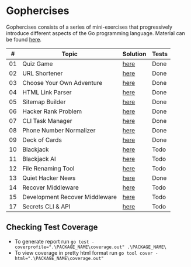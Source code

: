 # Gophercises

Gophercises consists of a series of mini-exercises that progressively introduce different aspects of the Go programming language.
Material can be found [here](https://courses.calhoun.io/courses/cor_gophercises).

| #  | Topic                          | Solution                                    | Tests |
|----|--------------------------------|---------------------------------------------|-------|
| 01 | Quiz Game                      | [here](./quiz_game/README.md)               | Done  |
| 02 | URL Shortener                  | [here](./url_shortener/README.md)           | Done  |
| 03 | Choose Your Own Adventure      | [here](./choose_your_adventure/README.md)   | Done  |
| 04 | HTML Link Parser               | [here](./html_link_parser/README.md)        | Done  |
| 05 | Sitemap Builder                | [here](./sitemap_builder/README.md)         | Done  |
| 06 | Hacker Rank Problem            | [here](./strings_and_bytes/README.md)       | Done  |
| 07 | CLI Task Manager               | [here](./cli_task_manager/README.md)        | Done  |
| 08 | Phone Number Normalizer        | [here](./phone_number_normalizer/README.md) | Done  |
| 09 | Deck of Cards                  | [here](./deck_of_cards/README.md)           | Done  |
| 10 | Blackjack                      | [here](./blackjack/README.md)               | Todo  |
| 11 | Blackjack AI                   | [here](./blackjack_ai/README.md)            | Todo  |
| 12 | File Renaming Tool             | [here](./file_renaming_tool/README.md)      | Todo  |
| 13 | Quiet Hacker News              | [here](./hacker_news/README.md)             | Done  |
| 14 | Recover Middleware             | [here](./recover_middleware/README.md)      | Todo  |
| 15 | Development Recover Middleware | [here](./dev_recover_middleware/README.md)  | Todo  |
| 17 | Secrets CLI & API              | [here](./secrets_cli_api/README.md)         | Todo  |

## Checking Test Coverage

- To generate report run `go test -coverprofile=".\PACKAGE_NAME\coverage.out" .\PACKAGE_NAME\`
- To view coverage in pretty html format run `go tool cover -html=".\PACKAGE_NAME\coverage.out"`
